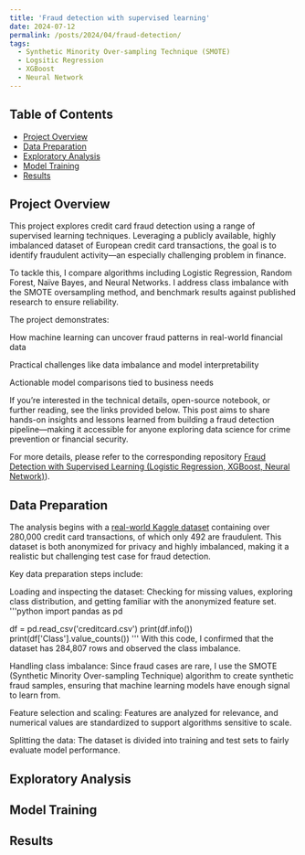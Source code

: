 ```yaml
---
title: 'Fraud detection with supervised learning'
date: 2024-07-12
permalink: /posts/2024/04/fraud-detection/
tags:
  - Synthetic Minority Over-sampling Technique (SMOTE)
  - Logsitic Regression
  - XGBoost
  - Neural Network
---
```

## Table of Contents

- [Project Overview](#project-overview)
- [Data Preparation](#data-preparation)
- [Exploratory Analysis](#exploratory-analysis)
- [Model Training](#model-training)
- [Results](#results)


## Project Overview

This project explores credit card fraud detection using a range of supervised learning techniques. Leveraging a publicly available, highly imbalanced dataset of European credit card transactions, the goal is to identify fraudulent activity—an especially challenging problem in finance.

To tackle this, I compare algorithms including Logistic Regression, Random Forest, Naïve Bayes, and Neural Networks. I address class imbalance with the SMOTE oversampling method, and benchmark results against published research to ensure reliability.

The project demonstrates:

How machine learning can uncover fraud patterns in real-world financial data

Practical challenges like data imbalance and model interpretability

Actionable model comparisons tied to business needs

If you’re interested in the technical details, open-source notebook, or further reading, see the links provided below. This post aims to share hands-on insights and lessons learned from building a fraud detection pipeline—making it accessible for anyone exploring data science for crime prevention or financial security.


For more details, please refer to the corresponding repository [Fraud Detection with Supervised Learning (Logistic Regression, XGBoost, Neural Network)](https://github.com/cyfangus/fraud_detection_supervised_learning)).

## Data Preparation
The analysis begins with a [real-world Kaggle dataset](https://www.kaggle.com/datasets/mlg-ulb/creditcardfraud) containing over 280,000 credit card transactions, of which only 492 are fraudulent. This dataset is both anonymized for privacy and highly imbalanced, making it a realistic but challenging test case for fraud detection.

Key data preparation steps include:

Loading and inspecting the dataset: Checking for missing values, exploring class distribution, and getting familiar with the anonymized feature set.
'''python
import pandas as pd

df = pd.read_csv('creditcard.csv')
print(df.info())
print(df['Class'].value_counts())
'''
With this code, I confirmed that the dataset has 284,807 rows and observed the class imbalance.

Handling class imbalance: Since fraud cases are rare, I use the SMOTE (Synthetic Minority Over-sampling Technique) algorithm to create synthetic fraud samples, ensuring that machine learning models have enough signal to learn from.

Feature selection and scaling: Features are analyzed for relevance, and numerical values are standardized to support algorithms sensitive to scale.

Splitting the data: The dataset is divided into training and test sets to fairly evaluate model performance.


## Exploratory Analysis

## Model Training

## Results
